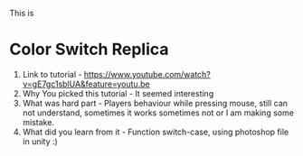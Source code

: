 This is 
# Color Switch Replica

1. Link to tutorial - https://www.youtube.com/watch?v=gE7gc1sblUA&feature=youtu.be
2. Why You picked this tutorial - It seemed interesting
3. What was hard part - Players behaviour while pressing mouse, still can not understand, sometimes it works sometimes not or I am making some mistake.
4. What did you learn from it - Function switch-case, using photoshop file in unity :) 
